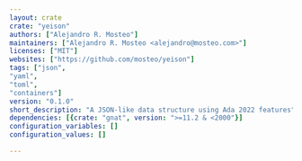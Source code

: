 ```yaml
---
layout: crate
crate: "yeison"
authors: ["Alejandro R. Mosteo"]
maintainers: ["Alejandro R. Mosteo <alejandro@mosteo.com>"]
licenses: ["MIT"]
websites: ["https://github.com/mosteo/yeison"]
tags: ["json",
"yaml",
"toml",
"containers"]
version: "0.1.0"
short_description: "A JSON-like data structure using Ada 2022 features"
dependencies: [{crate: "gnat", version: ">=11.2 & <2000"}]
configuration_variables: []
configuration_values: []

---
```



